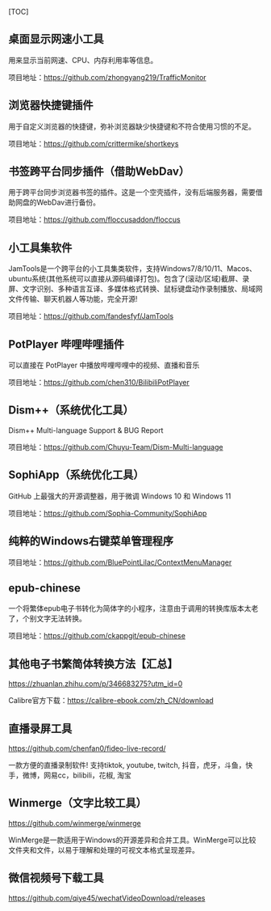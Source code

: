 [TOC]

## 桌面显示网速小工具

用来显示当前网速、CPU、内存利用率等信息。

项目地址：https://github.com/zhongyang219/TrafficMonitor

## 浏览器快捷键插件

用于自定义浏览器的快捷键，弥补浏览器缺少快捷键和不符合使用习惯的不足。

项目地址：https://github.com/crittermike/shortkeys

## 书签跨平台同步插件（借助WebDav）

用于跨平台同步浏览器书签的插件。这是一个空壳插件，没有后端服务器，需要借助网盘的WebDav进行备份。

项目地址：https://github.com/floccusaddon/floccus

## 小工具集软件

JamTools是一个跨平台的小工具集类软件，支持Windows7/8/10/11、Macos、ubuntu系统(其他系统可以直接从源码编译打包)。包含了(滚动/区域)截屏、录屏、文字识别、多种语言互译、多媒体格式转换、鼠标键盘动作录制播放、局域网文件传输、聊天机器人等功能，完全开源!

项目地址：https://github.com/fandesfyf/JamTools

## PotPlayer 哔哩哔哩插件

可以直接在 PotPlayer 中播放哔哩哔哩中的视频、直播和音乐

项目地址：https://github.com/chen310/BilibiliPotPlayer

## Dism++（系统优化工具）

Dism++ Multi-language Support & BUG Report

项目地址：https://github.com/Chuyu-Team/Dism-Multi-language

## SophiApp（系统优化工具）

 GitHub 上最强大的开源调整器，用于微调 Windows 10 和 Windows 11

项目地址：https://github.com/Sophia-Community/SophiApp

## 纯粹的Windows右键菜单管理程序

项目地址：https://github.com/BluePointLilac/ContextMenuManager

## epub-chinese

一个将繁体epub电子书转化为简体字的小程序，注意由于调用的转换库版本太老了，个别文字无法转换。

项目地址：https://github.com/ckappgit/epub-chinese

## 其他电子书繁简体转换方法【汇总】

https://zhuanlan.zhihu.com/p/346683275?utm_id=0

Calibre官方下载：https://calibre-ebook.com/zh_CN/download


## 直播录屏工具
https://github.com/chenfan0/fideo-live-record/

一款方便的直播录制软件! 支持tiktok, youtube, twitch, 抖音，虎牙，斗鱼，快手，微博，网易cc，bilibili，花椒, 淘宝

## Winmerge（文字比较工具）

https://github.com/winmerge/winmerge

WinMerge是一款适用于Windows的开源差异和合并工具。WinMerge可以比较文件夹和文件，以易于理解和处理的可视文本格式呈现差异。

## 微信视频号下载工具

https://github.com/qiye45/wechatVideoDownload/releases